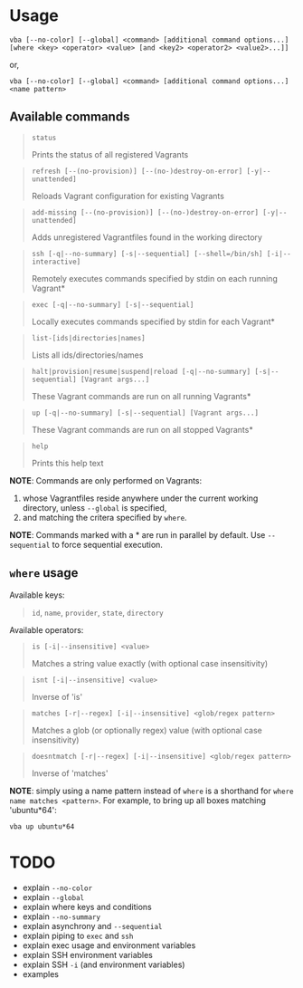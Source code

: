 # Usage

    vba [--no-color] [--global] <command> [additional command options...] [where <key> <operator> <value> [and <key2> <operator2> <value2>...]]

or,

    vba [--no-color] [--global] <command> [additional command options...] <name pattern>

## Available commands

> `status`
> 
> Prints the status of all registered Vagrants

> `refresh [--(no-provision)] [--(no-)destroy-on-error] [-y|--unattended]`
> 
> Reloads Vagrant configuration for existing Vagrants

> `add-missing [--(no-provision)] [--(no-)destroy-on-error] [-y|--unattended]`
> 
> Adds unregistered Vagrantfiles found in the working directory

> `ssh [-q|--no-summary] [-s|--sequential] [--shell=/bin/sh] [-i|--interactive]`
> 
> Remotely executes commands specified by stdin on each running Vagrant*

> `exec [-q|--no-summary] [-s|--sequential]`
> 
> Locally executes commands specified by stdin for each Vagrant*

> `list-[ids|directories|names]`
> 
> Lists all ids/directories/names

> `halt|provision|resume|suspend|reload [-q|--no-summary] [-s|--sequential] [Vagrant args...]`
> 
> These Vagrant commands are run on all running Vagrants*

> `up [-q|--no-summary] [-s|--sequential] [Vagrant args...]`
> 
> These Vagrant commands are run on all stopped Vagrants*

> `help`
> 
> Prints this help text

**NOTE**: Commands are only performed on Vagrants:
1) whose Vagrantfiles reside anywhere under the current working directory, unless `--global` is specified,
2) and matching the critera specified by `where`.

**NOTE**: Commands marked with a * are run in parallel by default. Use `--sequential` to force sequential execution.

## `where` usage

Available keys:

> `id`, `name`, `provider`, `state`, `directory`

Available operators:

> `is [-i|--insensitive] <value>`
> 
> Matches a string value exactly (with optional case insensitivity)

> `isnt [-i|--insensitive] <value>`
> 
> Inverse of 'is'

> `matches [-r|--regex] [-i|--insensitive] <glob/regex pattern>`
> 
> Matches a glob (or optionally regex) value (with optional case insensitivity)

> `doesntmatch [-r|--regex] [-i|--insensitive] <glob/regex pattern>`
> 
> Inverse of 'matches'

**NOTE**: simply using a name pattern instead of `where` is a shorthand for `where name matches <pattern>`.
For example, to bring up all boxes matching 'ubuntu*64':

    vba up ubuntu*64


# TODO
- explain `--no-color`
- explain `--global`
- explain where keys and conditions
- explain `--no-summary`
- explain asynchrony and `--sequential`
- explain piping to `exec` and `ssh`
- explain exec usage and environment variables
- explain SSH environment variables
- explain SSH `-i` (and environment variables)
- examples
